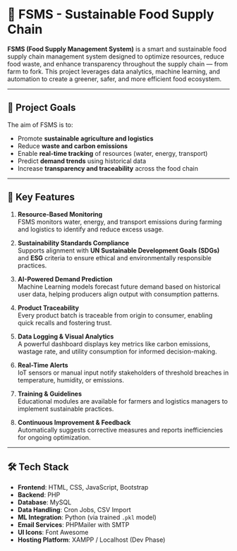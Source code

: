 # 🌱 FSMS - Sustainable Food Supply Chain

**FSMS (Food Supply Management System)** is a smart and sustainable food supply chain management system designed to optimize resources, reduce food waste, and enhance transparency throughout the supply chain — from farm to fork. This project leverages data analytics, machine learning, and automation to create a greener, safer, and more efficient food ecosystem.

---

## 🚀 Project Goals

The aim of FSMS is to:
- Promote **sustainable agriculture and logistics**
- Reduce **waste and carbon emissions**
- Enable **real-time tracking** of resources (water, energy, transport)
- Predict **demand trends** using historical data
- Increase **transparency and traceability** across the food chain

---

## 🔑 Key Features

1. **Resource-Based Monitoring**  
   FSMS monitors water, energy, and transport emissions during farming and logistics to identify and reduce excess usage.

2. **Sustainability Standards Compliance**  
   Supports alignment with **UN Sustainable Development Goals (SDGs)** and **ESG** criteria to ensure ethical and environmentally responsible practices.

3. **AI-Powered Demand Prediction**  
   Machine Learning models forecast future demand based on historical user data, helping producers align output with consumption patterns.

4. **Product Traceability**  
   Every product batch is traceable from origin to consumer, enabling quick recalls and fostering trust.

5. **Data Logging & Visual Analytics**  
   A powerful dashboard displays key metrics like carbon emissions, wastage rate, and utility consumption for informed decision-making.

6. **Real-Time Alerts**  
   IoT sensors or manual input notify stakeholders of threshold breaches in temperature, humidity, or emissions.

7. **Training & Guidelines**  
   Educational modules are available for farmers and logistics managers to implement sustainable practices.

8. **Continuous Improvement & Feedback**  
   Automatically suggests corrective measures and reports inefficiencies for ongoing optimization.

---

## 🛠️ Tech Stack

- **Frontend**: HTML, CSS, JavaScript, Bootstrap  
- **Backend**: PHP  
- **Database**: MySQL  
- **Data Handling**: Cron Jobs, CSV Import  
- **ML Integration**: Python (via trained `.pkl` model)  
- **Email Services**: PHPMailer with SMTP  
- **UI Icons**: Font Awesome  
- **Hosting Platform**: XAMPP / Localhost (Dev Phase)
